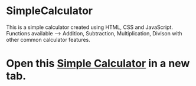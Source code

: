 # SimpleCalculator
This is a simple calculator created using HTML, CSS and JavaScript. Functions available --> Addition, Subtraction, Multiplication, Divison with other common calculator features.

<h1><b>Open this <a href="https://iamarghamallick.github.io/SimpleCalculator/" target="_blank">Simple Calculator</a> in a new tab.</b></h1>
